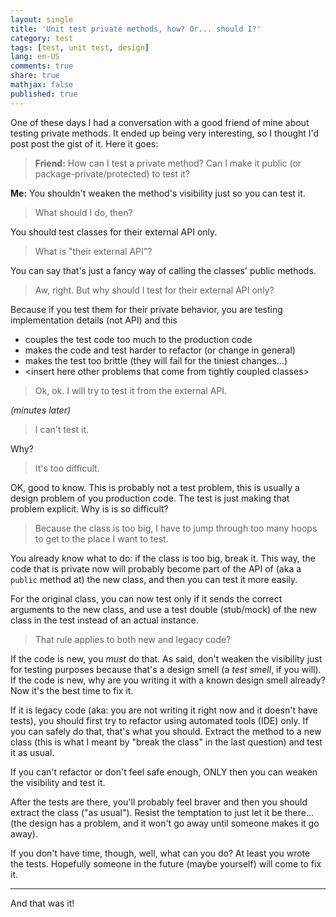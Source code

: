 ```yaml
---
layout: single
title: 'Unit test private methods, how? Or... should I?'
category: test
tags: [test, unit test, design]
lang: en-US
comments: true
share: true
mathjax: false
published: true
---
```


One of these days I had a conversation with a good friend of mine about testing private methods. It ended up being very interesting, so I thought I'd post post the gist of it. Here it goes:

> **Friend:** How can I test a private method? Can I make it public (or package-private/protected) to test it?

**Me:** You shouldn't weaken the method's visibility just so you can test it.

> What should I do, then?

You should test classes for their external API only.

> What is "their external API"?

You can say that's just a fancy way of calling the classes' public methods.

> Aw, right. But why should I test for their external API only?

Because if you test them for their private behavior, you are testing implementation details (not API) and this

  - couples the test code too much to the production code
  - makes the code and test harder to refactor (or change in general)
  - makes the test too brittle (they will fail for the tiniest changes...)
  - \<insert here other problems that come from tightly coupled classes\>

> Ok, ok. I will try to test it from the external API.

*(minutes later)*

> I can't test it.

Why?

> It's too difficult.

OK, good to know. This is probably not a test problem, this is usually a design problem of you production code. The test
is just making that problem explicit. Why is is so difficult?

> Because the class is too big, I have to jump through too many hoops to get to the place I want to test.

You already know what to do: if the class is too big, break it. This way, the code that is private now
will probably become part of the API of (aka a `public` method at) the new class, and then you can test it more easily.

For the original class, you can now test only if it sends the correct arguments to the new class, and use a test double (stub/mock) of the new class in the test instead of an actual instance.

> That rule applies to both new and legacy code?

If the code is new, you *must* do that. As said, don't weaken the visibility just for testing purposes because that's a design smell (a *test smell*, if you will). If the code is new, why are you writing it with a known design smell already? Now it's the best time to fix it.

If it is legacy code (aka: you are not writing it right now and it doesn't have tests), you should first try to refactor using
automated tools (IDE) only. If you can safely do that, that's what you should. Extract the method to a new class (this is what I meant by "break the class" in the last question) and test it as usual.

If you can't refactor or don't feel safe enough, ONLY then you can weaken the visibility and test it.

After the tests are there, you'll probably feel braver and then you should extract the class ("as usual"). Resist the temptation to just let it be there... (the design has a problem, and it won't go away until someone makes it go away).

If you don't have time, though, well, what can you do? At least you wrote the tests. Hopefully someone in the future (maybe yourself) will come to fix it.


----

And that was it!
